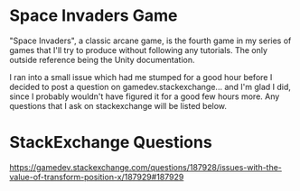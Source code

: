 # Space Invaders Game
 "Space Invaders", a classic arcane game, is the fourth game in my series of games that I'll try to produce without following any tutorials. The only outside reference being the Unity documentation.

I ran into a small issue which had me stumped for a good hour before I decided to post a question on gamedev.stackexchange... and I'm glad I did, since I probably wouldn't have figured it for a good few hours more. Any questions that I ask on stackexchange will be listed below.


# StackExchange Questions

https://gamedev.stackexchange.com/questions/187928/issues-with-the-value-of-transform-position-x/187929#187929
